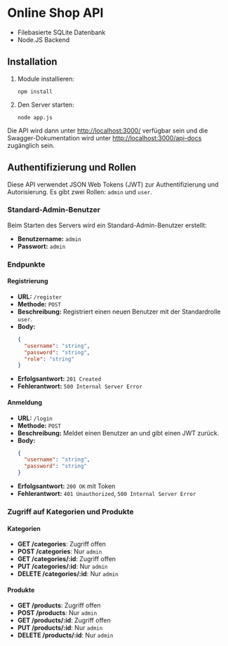 # Online Shop API

- Filebasierte SQLite Datenbank
- Node.JS Backend

## Installation

1. Module installieren:
   ```
   npm install
   ```
2. Den Server starten:
   ```
   node app.js
   ```

Die API wird dann unter [http://localhost:3000/](http://localhost:3000/) verfügbar sein und die Swagger-Dokumentation wird unter [http://localhost:3000/api-docs](http://localhost:3000/api-docs) zugänglich sein.

## Authentifizierung und Rollen

Diese API verwendet JSON Web Tokens (JWT) zur Authentifizierung und Autorisierung. Es gibt zwei Rollen: `admin` und `user`.

### Standard-Admin-Benutzer

Beim Starten des Servers wird ein Standard-Admin-Benutzer erstellt:

- **Benutzername:** `admin`
- **Passwort:** `admin`

### Endpunkte

#### Registrierung

- **URL:** `/register`
- **Methode:** `POST`
- **Beschreibung:** Registriert einen neuen Benutzer mit der Standardrolle `user`.
- **Body:**
  ```json
  {
    "username": "string",
    "password": "string",
    "role": "string"  
  }
  ```
- **Erfolgsantwort:** `201 Created`
- **Fehlerantwort:** `500 Internal Server Error`

#### Anmeldung

- **URL:** `/login`
- **Methode:** `POST`
- **Beschreibung:** Meldet einen Benutzer an und gibt einen JWT zurück.
- **Body:**
  ```json
  {
    "username": "string",
    "password": "string"
  }
  ```
- **Erfolgsantwort:** `200 OK` mit Token
- **Fehlerantwort:** `401 Unauthorized`, `500 Internal Server Error`


### Zugriff auf Kategorien und Produkte

#### Kategorien

- **GET /categories**: Zugriff offen
- **POST /categories**: Nur `admin`
- **GET /categories/:id**: Zugriff offen
- **PUT /categories/:id**: Nur `admin`
- **DELETE /categories/:id**: Nur `admin`

#### Produkte

- **GET /products**: Zugriff offen
- **POST /products**: Nur `admin`
- **GET /products/:id**: Zugriff offen
- **PUT /products/:id**: Nur `admin`
- **DELETE /products/:id**: Nur `admin`
